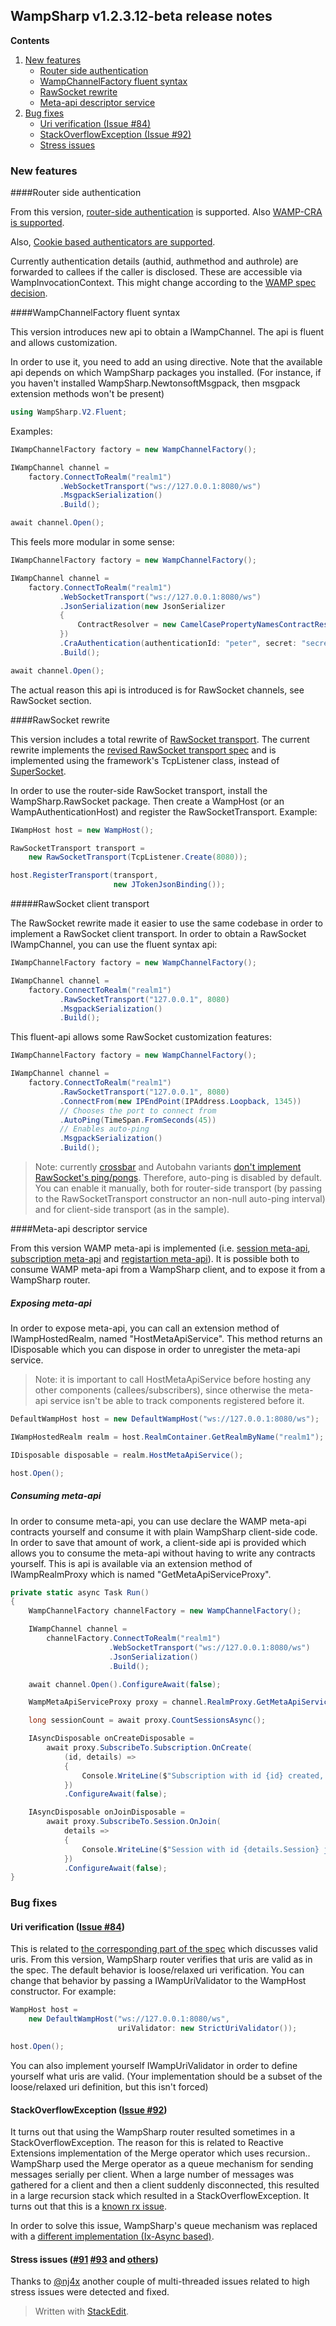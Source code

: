 ## WampSharp v1.2.3.12-beta release notes

**Contents**

1. [New features](#new-features)
    * [Router side authentication](#router-side-authentication)
    * [WampChannelFactory fluent syntax](#wampchannelfactory-fluent-syntax)
    * [RawSocket rewrite](#rawsocket-rewrite)
    * [Meta-api descriptor service](#meta-api-descriptor-service)
2. [Bug fixes](#bug-fixes)
	* [Uri verification (Issue #84)](#uri-verification-issue-84)
	* [StackOverflowException (Issue #92)](#stackoverflowexception-issue-92)
	* [Stress issues](#stress-issues-91-93-and-others)

### New features

####Router side authentication

From this version, [router-side authentication](../WAMP2/Router/Router-side-authentication.md) is supported. Also [WAMP-CRA is supported](../WAMP2/Router/WAMP-CRA-router-side-authentication.md).

Also, [Cookie based authenticators are supported](../WAMP2/Router/Cookie-based-router-side-authentication.md).

Currently authentication details (authid, authmethod and authrole) are forwarded to callees if the caller is disclosed. These are accessible via WampInvocationContext. This might change according to the [WAMP spec decision](https://github.com/wamp-proto/wamp-proto/issues/57).

####WampChannelFactory fluent syntax

This version introduces new api to obtain a IWampChannel. The api is fluent and allows customization.

In order to use it, you need to add an using directive. Note that the available api depends on which WampSharp packages you installed. (For instance, if you haven't installed WampSharp.NewtonsoftMsgpack, then msgpack extension methods won't be present)

```csharp
using WampSharp.V2.Fluent;
```


Examples:

```csharp
IWampChannelFactory factory = new WampChannelFactory();

IWampChannel channel =
    factory.ConnectToRealm("realm1")
           .WebSocketTransport("ws://127.0.0.1:8080/ws")
           .MsgpackSerialization()
           .Build();

await channel.Open();
```

This feels more modular in some sense:

```csharp
IWampChannelFactory factory = new WampChannelFactory();

IWampChannel channel =
    factory.ConnectToRealm("realm1")
           .WebSocketTransport("ws://127.0.0.1:8080/ws")
           .JsonSerialization(new JsonSerializer
           {
               ContractResolver = new CamelCasePropertyNamesContractResolver()
           })
           .CraAuthentication(authenticationId: "peter", secret: "secret1")
           .Build();

await channel.Open();
```

The actual reason this api is introduced is for RawSocket channels, see RawSocket section.

####RawSocket rewrite

This version includes a total rewrite of [RawSocket transport](https://github.com/wamp-proto/wamp-proto/blob/master/spec/advanced/rawsocket-transport.md). The current rewrite implements the [revised RawSocket transport spec](https://github.com/tavendo/AutobahnPython/issues/291) and is implemented using the framework's TcpListener class, instead of [SuperSocket](https://github.com/kerryjiang/SuperSocket).

In order to use the router-side RawSocket transport, install the WampSharp.RawSocket package. Then create a WampHost (or an WampAuthenticationHost) and register the RawSocketTransport. Example:
```csharp
IWampHost host = new WampHost();

RawSocketTransport transport =
    new RawSocketTransport(TcpListener.Create(8080));

host.RegisterTransport(transport,
                       new JTokenJsonBinding());

```


#####RawSocket client transport

The RawSocket rewrite made it easier to use the same codebase in order to implement a RawSocket client transport. In order to obtain a RawSocket IWampChannel, you can use the fluent syntax api:

```csharp
IWampChannelFactory factory = new WampChannelFactory();

IWampChannel channel =
    factory.ConnectToRealm("realm1")
           .RawSocketTransport("127.0.0.1", 8080)
           .MsgpackSerialization()
           .Build();

```
This fluent-api allows some RawSocket customization features:
```csharp
IWampChannelFactory factory = new WampChannelFactory();

IWampChannel channel =
    factory.ConnectToRealm("realm1")
           .RawSocketTransport("127.0.0.1", 8080)
           .ConnectFrom(new IPEndPoint(IPAddress.Loopback, 1345))
           // Chooses the port to connect from
           .AutoPing(TimeSpan.FromSeconds(45))
           // Enables auto-ping
           .MsgpackSerialization()
           .Build();
```

> Note: currently [crossbar](crossbar.io) and Autobahn variants [don't implement RawSocket's ping/pongs](https://github.com/crossbario/crossbar/issues/381). Therefore, auto-ping is disabled by default. You can enable it manually, both for router-side transport (by passing to the RawSocketTransport constructor an non-null auto-ping interval) and for client-side transport (as in the sample).

####Meta-api descriptor service

From this version WAMP meta-api is implemented (i.e. [session meta-api](https://github.com/wamp-proto/wamp-proto/blob/master/spec/advanced/session-meta-api.md), [subscription meta-api](https://github.com/wamp-proto/wamp-proto/blob/master/spec/advanced/subscription-meta-api.md) and [registartion meta-api](https://github.com/wamp-proto/wamp-proto/blob/master/spec/advanced/registration-meta-api.md)). It is possible both to consume WAMP meta-api from a WampSharp client, and to expose it from a WampSharp router.

##### Exposing meta-api

In order to expose meta-api, you can call an extension method of IWampHostedRealm, named "HostMetaApiService". This method returns an IDisposable which you can dispose in order to unregister the meta-api service.
> Note: it is important to call HostMetaApiService before hosting any other components (callees/subscribers), since otherwise the meta-api service isn't be able to track components registered before it.

```csharp
DefaultWampHost host = new DefaultWampHost("ws://127.0.0.1:8080/ws");

IWampHostedRealm realm = host.RealmContainer.GetRealmByName("realm1");

IDisposable disposable = realm.HostMetaApiService();

host.Open();
```

##### Consuming meta-api

In order to consume meta-api, you can use declare the WAMP meta-api contracts yourself and consume it with plain WampSharp client-side code. In order to save that amount of work, a client-side api is provided which allows you to consume the meta-api without having to write any contracts yourself. This is api is available via an extension method of IWampRealmProxy which is named "GetMetaApiServiceProxy".

```csharp
private static async Task Run()
{
    WampChannelFactory channelFactory = new WampChannelFactory();

    IWampChannel channel =
        channelFactory.ConnectToRealm("realm1")
                      .WebSocketTransport("ws://127.0.0.1:8080/ws")
                      .JsonSerialization()
                      .Build();

    await channel.Open().ConfigureAwait(false);

    WampMetaApiServiceProxy proxy = channel.RealmProxy.GetMetaApiServiceProxy();

    long sessionCount = await proxy.CountSessionsAsync();

    IAsyncDisposable onCreateDisposable =
        await proxy.SubscribeTo.Subscription.OnCreate(
            (id, details) =>
            {
                Console.WriteLine($"Subscription with id {id} created, topic uri {details.Uri}");
            })
            .ConfigureAwait(false);

    IAsyncDisposable onJoinDisposable =
        await proxy.SubscribeTo.Session.OnJoin(
            details =>
            {
                Console.WriteLine($"Session with id {details.Session} joined");
            })
            .ConfigureAwait(false);
}
```

### Bug fixes

#### Uri verification ([Issue #84](https://github.com/Code-Sharp/WampSharp/issues/84))

This is related to [the corresponding part of the spec](https://github.com/wamp-proto/wamp-proto/blob/master/spec/basic.md#user-content-uris) which discusses valid uris. From this version, WampSharp router verifies that uris are valid as in the spec. The default behavior is loose/relaxed uri verification. You can change that behavior by passing a IWampUriValidator to the WampHost constructor. For example:

```csharp
WampHost host =
    new DefaultWampHost("ws://127.0.0.1:8080/ws",
                        uriValidator: new StrictUriValidator());

host.Open();
```

You can also implement yourself IWampUriValidator in order to define yourself what uris are valid. (Your implementation should be a subset of the loose/relaxed uri definition, but this isn't forced)

#### StackOverflowException ([Issue #92](https://github.com/Code-Sharp/WampSharp/issues/92))

It turns out that using the WampSharp router resulted sometimes in a StackOverflowException. The reason for this is related to Reactive Extensions implementation of the Merge operator which uses recursion.. WampSharp used the Merge operator as a queue mechanism for sending messages serially per client. When a large number of messages was gathered for a client and then a client suddenly disconnected, this resulted in a large recursion stack which resulted in a StackOverflowException. It turns out that this is a [known rx issue](https://github.com/Reactive-Extensions/Rx.NET/issues/19).

In order to solve this issue, WampSharp's queue mechanism was replaced with a [different implementation (Ix-Async based)](https://github.com/Code-Sharp/WampSharp/commit/e476bb9a63c4198bbf763ab9ecd0e55593901a7b).

#### Stress issues ([#91](https://github.com/Code-Sharp/WampSharp/issues/91) [#93](https://github.com/Code-Sharp/WampSharp/issues/93) and [others](https://github.com/nj4x/WampSharpTests))

Thanks to [@nj4x](https://github.com/nj4x/) another couple of multi-threaded issues related to high stress issues were detected and fixed.

> Written with [StackEdit](https://stackedit.io/).
